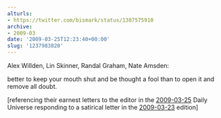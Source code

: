 ```yaml
---
alturls:
- https://twitter.com/bismark/status/1387575910
archive:
- 2009-03
date: '2009-03-25T12:23:40+00:00'
slug: '1237983820'
---
```


Alex Willden, Lin Skinner, Randal Graham, Nate Amsden:

better to keep your mouth shut and be thought a fool than to open it and
remove all doubt.

\[referencing their earnest letters to the editor in the [2009-03-25][1]
Daily Universe responding to a satirical letter in the [2009-03-23][1]
edition\]

[1]: http://newsnet.byu.edu/pdf/du20090325.pdf
[2]: http://newsnet.byu.edu/pdf/du20090323.pdf


